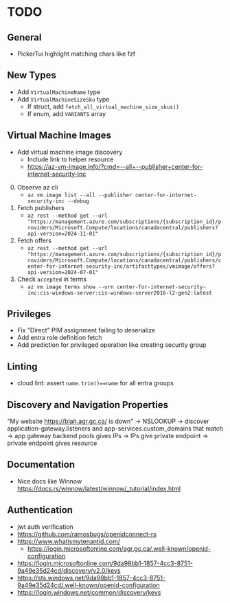# TODO

## General

- PickerTui highlight matching chars like fzf

## New Types

- Add `VirtualMachineName` type
- Add `VirtualMachineSizeSku` type
    - If struct, add `fetch_all_virtual_machine_size_skus()`
    - If enum, add `VARIANTS` array

## Virtual Machine Images

- Add virtual machine image discovery
    - Include link to helper resource
    - https://az-vm-image.info/?cmd=--all+--publisher+center-for-internet-security-inc


0. Observe az cli
    - `az vm image list --all --publisher center-for-internet-security-inc --debug`
1. Fetch publishers
    - `az rest --method get --url "https://management.azure.com/subscriptions/{subscription_id}/providers/Microsoft.Compute/locations/canadacentral/publishers?api-version=2024-11-01"`
2. Fetch offers
    - `az rest --method get --url "https://management.azure.com/subscriptions/{subscription_id}/providers/Microsoft.Compute/locations/canadacentral/publishers/center-for-internet-security-inc/artifacttypes/vmimage/offers?api-version=2024-07-01"`
3. Check `accepted` in terms
    - `az vm image terms show --urn center-for-internet-security-inc:cis-windows-server:cis-windows-server2016-l2-gen2:latest`

## Privileges

- Fix "Direct" PIM assignment failing to deserialize
- Add entra role definition fetch
- Add prediction for privileged operation like creating security group

## Linting

- cloud lint: assert `name.trim()==name` for all entra groups

## Discovery and Navigation Properties

"My website https://blah.agr.gc.ca/ is down"
-> NSLOOKUP
-> discover application-gateway.listeners and app-services.custom_domains that match
-> app gateway backend pools gives IPs
-> IPs give private endpoint
-> private endpoint gives resource

## Documentation

- Nice docs like Winnow https://docs.rs/winnow/latest/winnow/_tutorial/index.html

## Authentication

- jwt auth verification
- https://github.com/ramosbugs/openidconnect-rs
- https://www.whatismytenantid.com/
    - https://login.microsoftonline.com/agr.gc.ca/.well-known/openid-configuration
- https://login.microsoftonline.com/9da98bb1-1857-4cc3-8751-9a49e35d24cd/discovery/v2.0/keys
- https://sts.windows.net/9da98bb1-1857-4cc3-8751-9a49e35d24cd/.well-known/openid-configuration
- https://login.windows.net/common/discovery/keys
